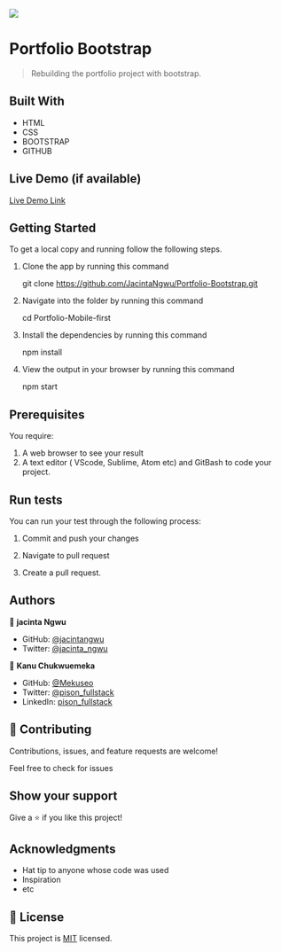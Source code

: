 ![](https://img.shields.io/badge/Microverse-blueviolet)

# Portfolio Bootstrap

> Rebuilding the portfolio project with bootstrap.


## Built With

- HTML
- CSS
- BOOTSTRAP
- GITHUB

## Live Demo (if available)

[Live Demo Link](https://livedemo.com)


## Getting Started

To get a local copy and running follow the following steps.

1. Clone the app by running this command

    git clone https://github.com/JacintaNgwu/Portfolio-Bootstrap.git

2. Navigate into the folder by running this command

    cd Portfolio-Mobile-first

3. Install the dependencies by running this command

    npm install

4. View the output in your browser by running this command

    npm start

## Prerequisites

You require:

1.  A web browser to see your result
2.  A text editor ( VScode, Sublime, Atom etc) and GitBash to code your project.  


## Run tests

You can run your test through the following process:

1. Commit and push your changes

2. Navigate to pull request

3. Create a pull request.


## Authors

👤 **jacinta Ngwu**

- GitHub: [@jacintangwu](https://github.com/JacintaNgwu/Hello-World.git)
- Twitter: [@jacinta_ngwu](https://twitter.com/jacinta_ngwu)


👤 **Kanu Chukwuemeka**

- GitHub: [@Mekuseo](https://github.com/mekuseo
)
- Twitter: [@pison_fullstack](https://twitter.com/pison_fullstack
)
- LinkedIn: [pison_fullstack](https://linkedin.com/pison_fullstack
)

## 🤝 Contributing

Contributions, issues, and feature requests are welcome!

Feel free to check for issues

## Show your support

Give a ⭐️ if you like this project!

## Acknowledgments

- Hat tip to anyone whose code was used
- Inspiration
- etc

## 📝 License

This project is [MIT](./LICENSE) licensed.
